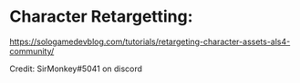# Character Retargetting:

https://sologamedevblog.com/tutorials/retargeting-character-assets-als4-community/ 

Credit: SirMonkey#5041 on discord